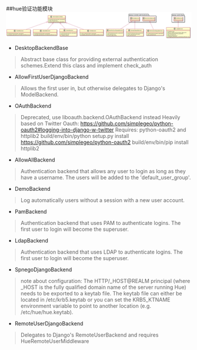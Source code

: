 ##hue验证功能模块
 ![auth类图](images/auth.png "登录验证类图")
 * DesktopBackendBase  
  > Abstract base class for providing external authentication schemes.Extend this class and implement check_auth

 * AllowFirstUserDjangoBackend
  > Allows the first user in, but otherwise delegates to Django's ModelBackend.

 * OAuthBackend
  > Deprecated, use liboauth.backend.OAuthBackend instead
  > Heavily based on Twitter Oauth: https://github.com/simplegeo/python-oauth2#logging-into-django-w-twitter
  > Requires: python-oauth2 and httplib2
  > build/env/bin/python setup.py install https://github.com/simplegeo/python-oauth2
  > build/env/bin/pip install httplib2

 * AllowAllBackend
  > Authentication backend that allows any user to login as long
  > as they have a username. The users will be added to the 'default_user_group'. 

 * DemoBackend
  > Log automatically users without a session with a new user account.

 * PamBackend
  > Authentication backend that uses PAM to authenticate logins. The first user to
  > login will become the superuser.

 * LdapBackend
  > Authentication backend that uses LDAP to authenticate logins.
  > The first user to login will become the superuser.
 
 * SpnegoDjangoBackend
  > note about configuration:
  > The HTTP/_HOST@REALM principal (where _HOST is the fully qualified domain
  > name of the server running Hue) needs to be exported to a keytab file.
  > The keytab file can either be located in /etc/krb5.keytab or you can set
  > the KRB5_KTNAME environment variable to point to another location
  > (e.g. /etc/hue/hue.keytab).

 * RemoteUserDjangoBackend
  > Delegates to Django's RemoteUserBackend and requires HueRemoteUserMiddleware
  
 
